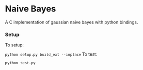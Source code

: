 # Naive Bayes

A C implementation of gaussian naive bayes with python bindings.

### Setup

To setup:

`python setup.py build_ext --inplace`
To test:

`python test.py`
